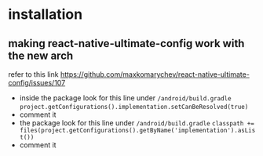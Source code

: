 # installation

## making react-native-ultimate-config work with the new arch

refer to this link https://github.com/maxkomarychev/react-native-ultimate-config/issues/107

- inside the package look for this line under `/android/build.gradle`
  `project.getConfigurations().implementation.setCanBeResolved(true)`
- comment it
- the package look for this line under `/android/build.gradle`
  `classpath += files(project.getConfigurations().getByName('implementation').asList())`
- comment it
